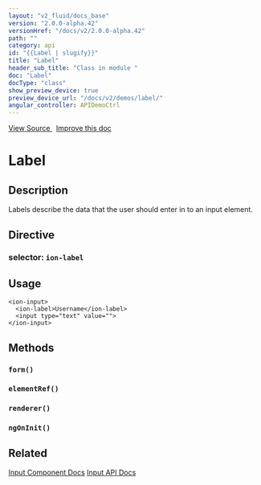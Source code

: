 ```yaml
---
layout: "v2_fluid/docs_base"
version: "2.0.0-alpha.42"
versionHref: "/docs/v2/2.0.0-alpha.42"
path: ""
category: api
id: "{{Label | slugify}}"
title: "Label"
header_sub_title: "Class in module "
doc: "Label"
docType: "class"
show_preview_device: true
preview_device_url: "/docs/v2/demos/label/"
angular_controller: APIDemoCtrl 
---
```





<div class="improve-docs">
<a href='http://github.com/driftyco/ionic2/tree/master/ionic/components/text-input/label.ts#L5'>
View Source
</a>
&nbsp;
<a href='http://github.com/driftyco/ionic2/edit/master/ionic/components/text-input/label.ts#L5'>
Improve this doc
</a>
</div>





<h1 class="api-title">


Label






</h1>






<!-- description -->
<h2>Description</h2>

<p>Labels describe the data that the user should enter in to an input element.</p>


<h2>Directive</h2>
<h3>selector: <code>ion-label</code></h3>
<!-- @usage tag -->

<h2>Usage</h2>

<pre><code class="lang-html">&lt;ion-input&gt;
  &lt;ion-label&gt;Username&lt;/ion-label&gt;
  &lt;input type=&quot;text&quot; value=&quot;&quot;&gt;
&lt;/ion-input&gt;
</code></pre>




<!-- @property tags -->


<!-- methods on the class -->

<h2>Methods</h2>

<div id="form"></div>

<h3>
<code>form()</code>
  

</h3>












<div id="elementRef"></div>

<h3>
<code>elementRef()</code>
  

</h3>












<div id="renderer"></div>

<h3>
<code>renderer()</code>
  

</h3>












<div id="ngOnInit"></div>

<h3>
<code>ngOnInit()</code>
  

</h3>










<!-- related link -->

<h2>Related</h2>

<a href='../../../../components#inputs'>Input Component Docs</a>
<a href='../Input'>Input API Docs</a><!-- end content block -->


<!-- end body block -->

